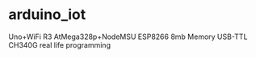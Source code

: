 # arduino_iot
Uno+WiFi R3 AtMega328p+NodeMSU ESP8266 8mb Memory USB-TTL CH340G real life programming 
